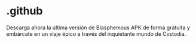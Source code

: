 # .github
Descarga ahora la última versión de Blasphemous APK de forma gratuita y embárcate en un viaje épico a través del inquietante mundo de Cvstodia.
